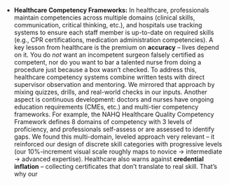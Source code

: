 - **Healthcare Competency Frameworks:** In healthcare, professionals maintain competencies across multiple domains (clinical skills, communication, critical thinking, etc.), and hospitals use tracking systems to ensure each staff member is up-to-date on required skills (e.g., CPR certifications, medication administration competencies). A key lesson from healthcare is the premium on **accuracy** – lives depend on it. You do _not_ want an incompetent surgeon falsely certified as competent, nor do you want to bar a talented nurse from doing a procedure just because a box wasn’t checked. To address this, healthcare competency systems combine written tests with direct supervisor observation and mentoring. We mirrored that approach by mixing quizzes, drills, and real-world checks in our inputs. Another aspect is continuous development: doctors and nurses have ongoing education requirements (CMEs, etc.) and multi-tier competency frameworks. For example, the NAHQ Healthcare Quality Competency Framework defines 8 domains of competency with 3 levels of proficiency, and professionals self-assess or are assessed to identify gaps. We found this multi-domain, leveled approach very relevant – it reinforced our design of discrete skill categories with progressive levels (our 10%-increment visual scale roughly maps to novice → intermediate → advanced expertise). Healthcare also warns against **credential inflation** – collecting certificates that don’t translate to real skill. That’s why our